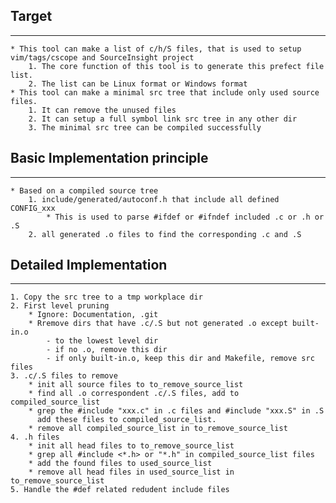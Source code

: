 ## Target
----------
    * This tool can make a list of c/h/S files, that is used to setup vim/tags/cscope and SourceInsight project
        1. The core function of this tool is to generate this prefect file list.
        2. The list can be Linux format or Windows format
    * This tool can make a minimal src tree that include only used source files.
        1. It can remove the unused files
        2. It can setup a full symbol link src tree in any other dir
        3. The minimal src tree can be compiled successfully


## Basic Implementation principle
----------
    * Based on a compiled source tree
        1. include/generated/autoconf.h that include all defined CONFIG_xxx
            * This is used to parse #ifdef or #ifndef included .c or .h or .S
        2. all generated .o files to find the corresponding .c and .S

## Detailed Implementation
----------
    1. Copy the src tree to a tmp workplace dir
    2. First level pruning
        * Ignore: Documentation, .git
        * Rremove dirs that have .c/.S but not generated .o except built-in.o
			- to the lowest level dir
			- if no .o, remove this dir
			- if only built-in.o, keep this dir and Makefile, remove src files
    3. .c/.S files to remove
        * init all source files to to_remove_source_list
		* find all .o correspondent .c/.S files, add to compiled_source_list
        * grep the #include "xxx.c" in .c files and #include "xxx.S" in .S
		  add these files to compiled_source_list.
		* remove all compiled_source_list in to_remove_source_list 
	4. .h files
		* init all head files to to_remove_source_list
		* grep all #include <*.h> or "*.h" in compiled_source_list files
		* add the found files to used_source_list
		* remove all head files in used_source_list in to_remove_source_list
	5. Handle the #def related redudent include files










